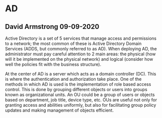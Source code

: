 # AD
## David Armstrong 09-09-2020

Active Directory is a set of 5 services that manage access and permissions to a network; the most common of these is Active Directory Domain Services (ADDS, but commonly referred to as AD). When deploying AD, the administrator must pay careful attention to 2 main areas: the physical (how will it be implemented on the physical network) and logical (consider how well the policies fit with the business structure).

At the center of AD is a server which acts as a domain controller (DC). This is where the authentication and authorization take place. One of the methods in which AD is used is the implementation of role based access control. This is done by grouping different objects or users into groups known as organizational units. An OU could be a group of users or objects based on department, job title, device type, etc. OUs are useful not only for granting access and abilities uniformly, but also for facilitating group policy updates and making management of objects efficient.
